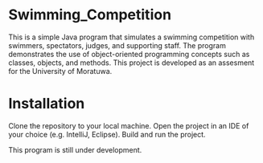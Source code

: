 # Swimming_Competition
This is a simple Java program that simulates a swimming competition with swimmers, spectators, judges, and supporting staff. The program demonstrates the use of object-oriented programming concepts such as classes, objects, and methods. This project is developed as an assesment for the University of Moratuwa.

# Installation
Clone the repository to your local machine.
Open the project in an IDE of your choice (e.g. IntelliJ, Eclipse).
Build and run the project.

This program is still under development.
